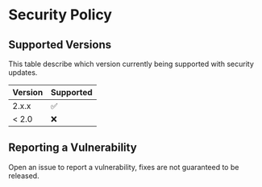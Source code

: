 # Security Policy

## Supported Versions

This table describe which version currently being supported with security updates.

| Version | Supported          |
| ------- | ------------------ |
| 2.x.x   | :white_check_mark: |
| < 2.0   | :x:                |

## Reporting a Vulnerability

Open an issue to report a vulnerability, fixes are not guaranteed to be released.
